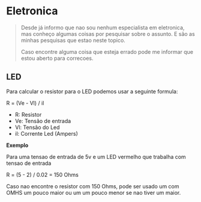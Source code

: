 # Eletronica
> Desde já informo que nao sou nenhum especialista em eletronica, mas conheço algumas coisas por pesquisar sobre o assunto. E são as minhas pesquisas que estao neste topico.
>
> Caso encontre alguma coisa que esteja errado pode me informar que estou aberto para correcoes.

## LED
Para calcular o resistor para o LED podemos usar a seguinte formula:

R = (Ve - Vl) / il

- R: Resistor
- Ve: Tensão de entrada
- Vl: Tensão do Led
- il: Corrente Led (Ampers)

**Exemplo**

Para uma tensao de entrada de 5v e um LED vermelho que trabalha com tensao de entrada

R = (5 - 2) / 0.02 = 150 Ohms

Caso nao encontre o resistor com 150 Ohms, pode ser usado um com OMHS um pouco maior ou um um pouco menor se nao tiver um maior.